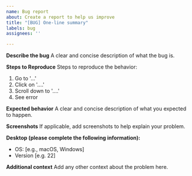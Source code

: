 ```yaml
---
name: Bug report
about: Create a report to help us improve
title: "[BUG] One-line summary"
labels: bug
assignees: ''

---
```


**Describe the bug**
A clear and concise description of what the bug is.

**Steps to Reproduce**
Steps to reproduce the behavior:
1. Go to '...'
2. Click on '....'
3. Scroll down to '....'
4. See error

**Expected behavior**
A clear and concise description of what you expected to happen.

**Screenshots**
If applicable, add screenshots to help explain your problem.

**Desktop (please complete the following information):**
 - OS: [e.g., macOS, Windows]
 - Version [e.g. 22]

**Additional context**
Add any other context about the problem here.
